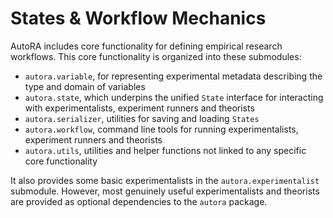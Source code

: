 # States & Workflow Mechanics

AutoRA includes core functionality for defining empirical research workflows. This core functionality is organized into these submodules:

- `autora.variable`, for representing experimental metadata describing the type and domain of variables
- `autora.state`, which underpins the unified `State` interface for interacting with experimentalists, experiment runners and 
  theorists
- `autora.serializer`, utilities for saving and loading `States`
- `autora.workflow`, command line tools for running experimentalists, experiment runners and theorists
- `autora.utils`, utilities and helper functions not linked to any specific core functionality  

It also provides some basic experimentalists in the `autora.experimentalist` submodule. However, most 
genuinely useful experimentalists and theorists are provided as optional dependencies to the `autora` package.

